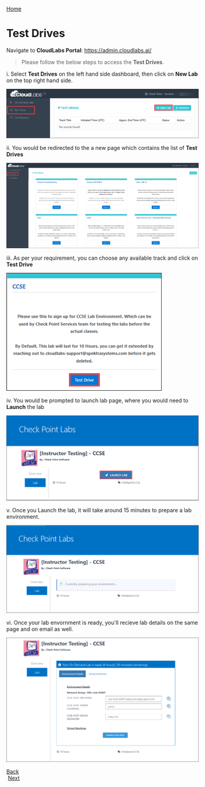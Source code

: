 [Home](./../README.md)

# Test Drives

Navigate to **CloudLabs Portal**: https://admin.cloudlabs.ai/

> Please follow the below steps to access the **Test Drives**.

i. Select **Test Drives** on the left hand side dashboard, then click on **New Lab**  on the top right hand side. 
 
![](images/testdrive1.png)

ii. You would be redirected to the a new page which contains the list of **Test Drives**

![](images/testdrive.png)

iii. As per your requirement, you can choose any available track and click on **Test Drive**

![](images/testdrive4.png)

iv. You would be prompted to launch lab page, where you would need to **Launch** the lab

![](images/testdrive3.png)

v. Once you Launch the lab, it will take around 15 minutes to prepare a lab environment.

![](images/preparing.png)

vi. Once your lab envornment is ready, you'll recieve lab details on the same page and on email as well.

![](images/labdetails.png)




[Back](./Module_2_Raising_Lab_Request_readme.md)&nbsp;&nbsp;&nbsp;&nbsp;&nbsp;&nbsp;&nbsp;&nbsp;&nbsp;&nbsp;&nbsp;&nbsp;&nbsp;&nbsp;&nbsp;&nbsp;&nbsp;&nbsp;&nbsp;&nbsp;&nbsp;&nbsp;&nbsp;&nbsp;&nbsp;&nbsp;&nbsp;&nbsp;&nbsp;&nbsp;&nbsp;&nbsp;&nbsp;&nbsp;&nbsp;&nbsp;&nbsp;&nbsp;&nbsp;&nbsp;&nbsp;&nbsp;&nbsp;&nbsp;&nbsp;&nbsp;&nbsp;&nbsp;&nbsp;&nbsp;&nbsp;&nbsp;&nbsp;&nbsp;&nbsp;&nbsp;&nbsp;&nbsp;&nbsp;&nbsp;&nbsp;&nbsp;&nbsp;&nbsp;&nbsp;&nbsp;&nbsp;&nbsp;&nbsp;&nbsp;&nbsp;&nbsp;&nbsp;&nbsp;&nbsp;&nbsp;&nbsp;&nbsp;&nbsp;&nbsp;&nbsp;&nbsp;&nbsp;&nbsp;&nbsp;&nbsp;&nbsp;&nbsp;&nbsp;&nbsp;&nbsp;&nbsp;&nbsp;&nbsp;&nbsp;&nbsp;&nbsp;&nbsp;&nbsp;&nbsp;&nbsp;&nbsp;&nbsp;&nbsp;&nbsp;&nbsp;&nbsp;&nbsp;&nbsp;&nbsp;&nbsp;&nbsp;&nbsp;&nbsp;&nbsp;&nbsp;&nbsp;&nbsp;&nbsp;&nbsp;[Next](./Module_4_Scheduling_VMs_Stop_Start_readme.md)
